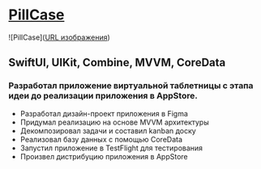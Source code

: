 # [PillCase](https://apps.apple.com/app/id6447700106)
![PillCase]([URL изображения](https://logos-download.com/wp-content/uploads/2016/06/Download_on_the_App_Store_logo.png)) 
## SwiftUI, UIKit, Combine, MVVM, CoreData

### Разработал приложение виртуальной таблетницы с этапа идеи до реализации приложения в AppStore.

- Разработал дизайн-проект приложения в Figma
- Придумал реализацию на основе MVVM архитектуры
- Декомпозировал задачи и составил kanban доску
- Реализовал базу данных с помощью CoreData
- Запустил приложение в TestFlight для тестирования
- Произвел дистрибуцию приложения в AppStore
